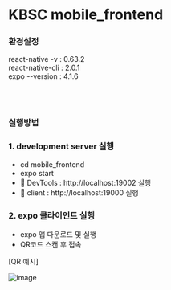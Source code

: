 # KBSC mobile_frontend

### 환경설정
react-native -v : 0.63.2<br>
react-native-cli : 2.0.1<br>
expo --version : 4.1.6<br>

<br><br>
### 실행방법
### 1. development server 실행
- cd mobile_frontend
- expo start
- 📌 DevTools : http://localhost:19002 실행
- 📌 client : http://localhost:19000 실행

### 2. expo 클라이언트 실행
- expo 앱 다운로드 및 실행
- QR코드 스캔 후 접속

[QR 예시]

![image](https://user-images.githubusercontent.com/58112670/135754914-bc2c990a-9def-429e-b281-d94989fac194.png)
